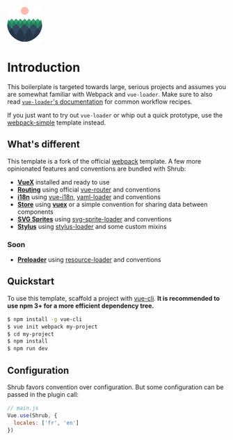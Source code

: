 ![logo](logo.png)

# Introduction

This boilerplate is targeted towards large, serious projects and assumes you are somewhat familiar with Webpack and `vue-loader`. Make sure to also read [`vue-loader`'s documentation](http://vuejs.github.io/vue-loader/index.html) for common workflow recipes.

If you just want to try out `vue-loader` or whip out a quick prototype, use the [webpack-simple](https://github.com/vuejs-templates/webpack-simple) template instead.

## What's different

This template is a fork of the official [webpack](https://github.com/vuejs-templates/webpack) template. A few more opinionated features and conventions are bundled with Shrub:

- **[VueX](store.md)** installed and ready to use
- **[Routing](routing.md)** using official [vue-router](https://github.com/vuejs/vue-router) and conventions
- **[i18n](i18n.md)** using [vue-i18n](https://github.com/kazupon/vue-i18n), [yaml-loader](https://github.com/okonet/yaml-loader) and conventions
- **[Store](store.md)** using **[vuex](https://github.com/vuejs/vuex)** or a simple convention for sharing data between components
- **[SVG Sprites](svg.md)** using [svg-sprite-loader](https://github.com/kisenka/svg-sprite-loader) and conventions
- **[Stylus](stylus.md)** using [stylus-loader](https://github.com/shama/stylus-loader) and some custom mixins

### Soon

- **[Preloader]()** using [resource-loader]() and conventions

## Quickstart

To use this template, scaffold a project with [vue-cli](https://github.com/vuejs/vue-cli). **It is recommended to use npm 3+ for a more efficient dependency tree.**

``` bash
$ npm install -g vue-cli
$ vue init webpack my-project
$ cd my-project
$ npm install
$ npm run dev
```

## Configuration

Shrub favors convention over configuration. But some configuration can be passed in the plugin call:

```javascript
// main.js
Vue.use(Shrub, {
  locales: ['fr', 'en']
})
```
